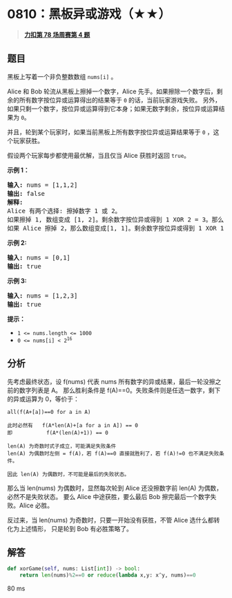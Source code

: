 # 0810：黑板异或游戏（★★）


> <u>**[力扣第 78 场周赛第 4 题](https://leetcode.cn/problems/chalkboard-xor-game/)**</u>

## 题目

<p>黑板上写着一个非负整数数组 <code>nums[i]</code> 。</p>

<p>Alice 和 Bob 轮流从黑板上擦掉一个数字，Alice 先手。如果擦除一个数字后，剩余的所有数字按位异或运算得出的结果等于 <code>0</code> 的话，当前玩家游戏失败。 另外，如果只剩一个数字，按位异或运算得到它本身；如果无数字剩余，按位异或运算结果为 <code>0</code>。</p>

<p>并且，轮到某个玩家时，如果当前黑板上所有数字按位异或运算结果等于 <code>0</code> ，这个玩家获胜。</p>

<p>假设两个玩家每步都使用最优解，当且仅当 Alice 获胜时返回 <code>true</code>。</p>



<p><strong>示例 1：</strong></p>

<pre>
<strong>输入:</strong> nums = [1,1,2]
<strong>输出:</strong> false
<strong>解释:</strong>
Alice 有两个选择: 擦掉数字 1 或 2。
如果擦掉 1, 数组变成 [1, 2]。剩余数字按位异或得到 1 XOR 2 = 3。那么 Bob 可以擦掉任意数字，因为 Alice 会成为擦掉最后一个数字的人，她总是会输。
如果 Alice 擦掉 2，那么数组变成[1, 1]。剩余数字按位异或得到 1 XOR 1 = 0。Alice 仍然会输掉游戏。
</pre>

<p><strong>示例 2:</strong></p>

<pre>
<strong>输入:</strong> nums = [0,1]
<strong>输出:</strong> true
</pre>

<p><strong>示例 3:</strong></p>

<pre>
<strong>输入:</strong> nums = [1,2,3]
<strong>输出:</strong> true
</pre>



<p><strong>提示：</strong></p>

<ul>
<li><code>1 &lt;= nums.length &lt;= 1000</code></li>
<li><code>0 &lt;= nums[i] &lt; 2<sup>16</sup></code></li>
</ul>


## 分析

先考虑最终状态，设 f(nums) 代表 nums 所有数字的异或结果，最后一轮没擦之前的数字列表是 A。
那么胜利条件是 f(A)==0。失败条件则是任选一数字，剩下的异或运算为 0，等价于：

	all(f(A+[a])==0 for a in A)
	
	此时必然有 	f(A*len(A)+[a for a in A]) == 0
	即			f(A*(len(A)+1)) == 0
	
	len(A) 为奇数时式子成立，可能满足失败条件
	len(A) 为偶数时左侧 = f(A)，若 f(A)==0 直接就胜利了，若 f(A)!=0 也不满足失败条件。
	
	因此 len(A) 为偶数时，不可能是最后的失败状态。
	
那么当 len(nums) 为偶数时，显然每次轮到 Alice 还没擦数字前 len(A) 为偶数，必然不是失败状态。
要么 Alice 中途获胜，要么最后 Bob 擦完最后一个数字失败。Alice 必胜。

反过来，当 len(nums) 为奇数时，只要一开始没有获胜，不管 Alice 选什么都转化为上述情形，
只是轮到 Bob 有必胜策略了。


## 解答

```python
def xorGame(self, nums: List[int]) -> bool:
	return len(nums)%2==0 or reduce(lambda x,y: x^y, nums)==0
```

80 ms

